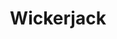 ---
title: Wickerjack
subtitle: 
image: wickerjack_pumpkin_cover.jpg
alt_image: 
alt: Hidden 
product_link: https://www.drivethrurpg.com/product/334296/Wickerjack-Harvest-Extravaganza?affiliate_id=1739130
selling_site: DriveThruRPG
type: dnd
featured: false
progress:
  percent: 100
  status: finished
stats:
  system: dnd5e
  type: Collection
  level: Tier 1
  duration: 20+ hours
---